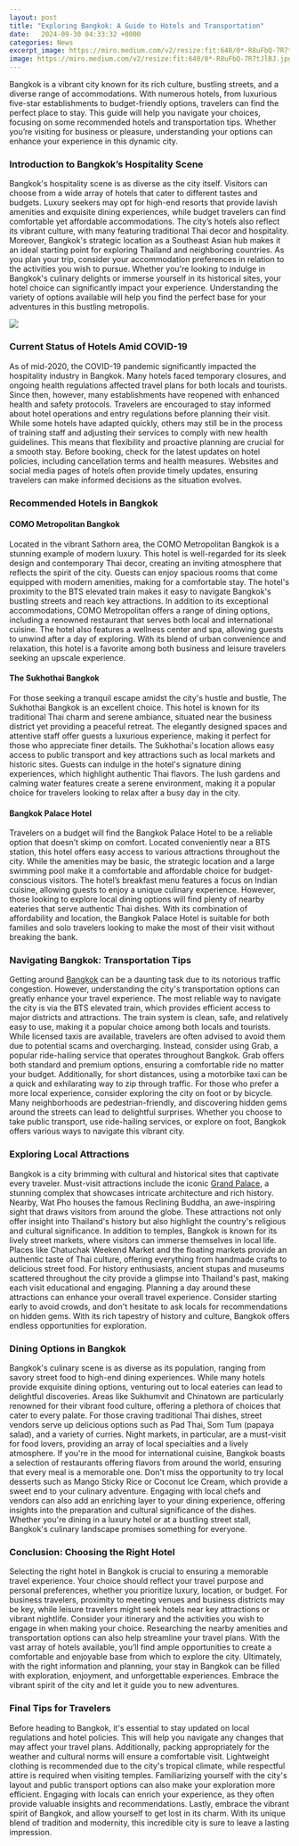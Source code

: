 ```yaml
---
layout: post
title: "Exploring Bangkok: A Guide to Hotels and Transportation"
date:   2024-09-30 04:33:32 +0000
categories: News
excerpt_image: https://miro.medium.com/v2/resize:fit:640/0*-R8uFbQ-7R7tJlBJ.jpg
image: https://miro.medium.com/v2/resize:fit:640/0*-R8uFbQ-7R7tJlBJ.jpg
---
```


Bangkok is a vibrant city known for its rich culture, bustling streets, and a diverse range of accommodations. With numerous hotels, from luxurious five-star establishments to budget-friendly options, travelers can find the perfect place to stay. This guide will help you navigate your choices, focusing on some recommended hotels and transportation tips. Whether you’re visiting for business or pleasure, understanding your options can enhance your experience in this dynamic city.
### Introduction to Bangkok’s Hospitality Scene
Bangkok's hospitality scene is as diverse as the city itself. Visitors can choose from a wide array of hotels that cater to different tastes and budgets. Luxury seekers may opt for high-end resorts that provide lavish amenities and exquisite dining experiences, while budget travelers can find comfortable yet affordable accommodations. The city’s hotels also reflect its vibrant culture, with many featuring traditional Thai decor and hospitality. Moreover, Bangkok's strategic location as a Southeast Asian hub makes it an ideal starting point for exploring Thailand and neighboring countries.
As you plan your trip, consider your accommodation preferences in relation to the activities you wish to pursue. Whether you're looking to indulge in Bangkok's culinary delights or immerse yourself in its historical sites, your hotel choice can significantly impact your experience. Understanding the variety of options available will help you find the perfect base for your adventures in this bustling metropolis.

![](http://toursmaps.com/wp-content/uploads/2016/07/bangkokmap-1.gif)
### Current Status of Hotels Amid COVID-19
As of mid-2020, the COVID-19 pandemic significantly impacted the hospitality industry in Bangkok. Many hotels faced temporary closures, and ongoing health regulations affected travel plans for both locals and tourists. Since then, however, many establishments have reopened with enhanced health and safety protocols. Travelers are encouraged to stay informed about hotel operations and entry regulations before planning their visit.
While some hotels have adapted quickly, others may still be in the process of training staff and adjusting their services to comply with new health guidelines. This means that flexibility and proactive planning are crucial for a smooth stay. Before booking, check for the latest updates on hotel policies, including cancellation terms and health measures. Websites and social media pages of hotels often provide timely updates, ensuring travelers can make informed decisions as the situation evolves.
### Recommended Hotels in Bangkok
#### COMO Metropolitan Bangkok
Located in the vibrant Sathorn area, the COMO Metropolitan Bangkok is a stunning example of modern luxury. This hotel is well-regarded for its sleek design and contemporary Thai decor, creating an inviting atmosphere that reflects the spirit of the city. Guests can enjoy spacious rooms that come equipped with modern amenities, making for a comfortable stay. The hotel's proximity to the BTS elevated train makes it easy to navigate Bangkok's bustling streets and reach key attractions.
In addition to its exceptional accommodations, COMO Metropolitan offers a range of dining options, including a renowned restaurant that serves both local and international cuisine. The hotel also features a wellness center and spa, allowing guests to unwind after a day of exploring. With its blend of urban convenience and relaxation, this hotel is a favorite among both business and leisure travelers seeking an upscale experience.
#### The Sukhothai Bangkok
For those seeking a tranquil escape amidst the city's hustle and bustle, The Sukhothai Bangkok is an excellent choice. This hotel is known for its traditional Thai charm and serene ambiance, situated near the business district yet providing a peaceful retreat. The elegantly designed spaces and attentive staff offer guests a luxurious experience, making it perfect for those who appreciate finer details.
The Sukhothai's location allows easy access to public transport and key attractions such as local markets and historic sites. Guests can indulge in the hotel's signature dining experiences, which highlight authentic Thai flavors. The lush gardens and calming water features create a serene environment, making it a popular choice for travelers looking to relax after a busy day in the city.
#### Bangkok Palace Hotel
Travelers on a budget will find the Bangkok Palace Hotel to be a reliable option that doesn’t skimp on comfort. Located conveniently near a BTS station, this hotel offers easy access to various attractions throughout the city. While the amenities may be basic, the strategic location and a large swimming pool make it a comfortable and affordable choice for budget-conscious visitors.
The hotel’s breakfast menu features a focus on Indian cuisine, allowing guests to enjoy a unique culinary experience. However, those looking to explore local dining options will find plenty of nearby eateries that serve authentic Thai dishes. With its combination of affordability and location, the Bangkok Palace Hotel is suitable for both families and solo travelers looking to make the most of their visit without breaking the bank.
### Navigating Bangkok: Transportation Tips
Getting around [Bangkok](https://top.to.edu.vn/bangkok-thailand) can be a daunting task due to its notorious traffic congestion. However, understanding the city's transportation options can greatly enhance your travel experience. The most reliable way to navigate the city is via the BTS elevated train, which provides efficient access to major districts and attractions. The train system is clean, safe, and relatively easy to use, making it a popular choice among both locals and tourists.
While licensed taxis are available, travelers are often advised to avoid them due to potential scams and overcharging. Instead, consider using Grab, a popular ride-hailing service that operates throughout Bangkok. Grab offers both standard and premium options, ensuring a comfortable ride no matter your budget. Additionally, for short distances, using a motorbike taxi can be a quick and exhilarating way to zip through traffic.
For those who prefer a more local experience, consider exploring the city on foot or by bicycle. Many neighborhoods are pedestrian-friendly, and discovering hidden gems around the streets can lead to delightful surprises. Whether you choose to take public transport, use ride-hailing services, or explore on foot, Bangkok offers various ways to navigate this vibrant city.
### Exploring Local Attractions
Bangkok is a city brimming with cultural and historical sites that captivate every traveler. Must-visit attractions include the iconic [Grand Palace](https://fr.edu.vn/en/Grand_Palace), a stunning complex that showcases intricate architecture and rich history. Nearby, Wat Pho houses the famous Reclining Buddha, an awe-inspiring sight that draws visitors from around the globe. These attractions not only offer insight into Thailand's history but also highlight the country's religious and cultural significance.
In addition to temples, Bangkok is known for its lively street markets, where visitors can immerse themselves in local life. Places like Chatuchak Weekend Market and the floating markets provide an authentic taste of Thai culture, offering everything from handmade crafts to delicious street food. For history enthusiasts, ancient stupas and museums scattered throughout the city provide a glimpse into Thailand's past, making each visit educational and engaging.
Planning a day around these attractions can enhance your overall travel experience. Consider starting early to avoid crowds, and don't hesitate to ask locals for recommendations on hidden gems. With its rich tapestry of history and culture, Bangkok offers endless opportunities for exploration.
### Dining Options in Bangkok
Bangkok's culinary scene is as diverse as its population, ranging from savory street food to high-end dining experiences. While many hotels provide exquisite dining options, venturing out to local eateries can lead to delightful discoveries. Areas like Sukhumvit and Chinatown are particularly renowned for their vibrant food culture, offering a plethora of choices that cater to every palate.
For those craving traditional Thai dishes, street vendors serve up delicious options such as Pad Thai, Som Tum (papaya salad), and a variety of curries. Night markets, in particular, are a must-visit for food lovers, providing an array of local specialties and a lively atmosphere. If you're in the mood for international cuisine, Bangkok boasts a selection of restaurants offering flavors from around the world, ensuring that every meal is a memorable one.
Don't miss the opportunity to try local desserts such as Mango Sticky Rice or Coconut Ice Cream, which provide a sweet end to your culinary adventure. Engaging with local chefs and vendors can also add an enriching layer to your dining experience, offering insights into the preparation and cultural significance of the dishes. Whether you're dining in a luxury hotel or at a bustling street stall, Bangkok's culinary landscape promises something for everyone.
### Conclusion: Choosing the Right Hotel
Selecting the right hotel in Bangkok is crucial to ensuring a memorable travel experience. Your choice should reflect your travel purpose and personal preferences, whether you prioritize luxury, location, or budget. For business travelers, proximity to meeting venues and business districts may be key, while leisure travelers might seek hotels near key attractions or vibrant nightlife.
Consider your itinerary and the activities you wish to engage in when making your choice. Researching the nearby amenities and transportation options can also help streamline your travel plans. With the vast array of hotels available, you’ll find ample opportunities to create a comfortable and enjoyable base from which to explore the city.
Ultimately, with the right information and planning, your stay in Bangkok can be filled with exploration, enjoyment, and unforgettable experiences. Embrace the vibrant spirit of the city and let it guide you to new adventures.
### Final Tips for Travelers
Before heading to Bangkok, it's essential to stay updated on local regulations and hotel policies. This will help you navigate any changes that may affect your travel plans. Additionally, packing appropriately for the weather and cultural norms will ensure a comfortable visit. Lightweight clothing is recommended due to the city's tropical climate, while respectful attire is required when visiting temples.
Familiarizing yourself with the city's layout and public transport options can also make your exploration more efficient. Engaging with locals can enrich your experience, as they often provide valuable insights and recommendations. Lastly, embrace the vibrant spirit of Bangkok, and allow yourself to get lost in its charm. With its unique blend of tradition and modernity, this incredible city is sure to leave a lasting impression.
